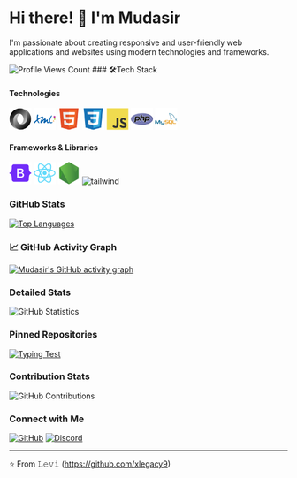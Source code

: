 # Hi there! 👋 I'm Mudasir

I'm passionate about creating responsive and user-friendly web applications and websites using modern technologies and frameworks.

<img src="https://komarev.com/ghpvc/?username=xlegacy9&color=red&style=for-the-badge&label=PROFILE+VIEWS" alt="Profile Views Count" width="200" />
### 🛠Tech Stack

#### Technologies
<p align="left">
    <img src="https://raw.githubusercontent.com/devicons/devicon/master/icons/json/json-original.svg" alt="json" width="40" height="40"/>
    <img src="https://raw.githubusercontent.com/devicons/devicon/master/icons/xml/xml-original.svg" alt="xml" width="40" height="40"/>
    <img src="https://raw.githubusercontent.com/devicons/devicon/master/icons/html5/html5-original.svg" alt="html5" width="40" height="40"/>
    <img src="https://raw.githubusercontent.com/devicons/devicon/master/icons/css3/css3-original.svg" alt="css3" width="40" height="40"/>
    <img src="https://raw.githubusercontent.com/devicons/devicon/master/icons/javascript/javascript-original.svg" alt="javascript" width="40" height="40"/>
    <img src="https://raw.githubusercontent.com/devicons/devicon/master/icons/php/php-original.svg" alt="php" width="40" height="40"/>
    <img src="https://raw.githubusercontent.com/devicons/devicon/master/icons/mysql/mysql-original-wordmark.svg" alt="mysql" width="40" height="40"/>
</p>

#### Frameworks & Libraries
<p align="left">
    <img src="https://raw.githubusercontent.com/devicons/devicon/master/icons/bootstrap/bootstrap-plain.svg" alt="bootstrap" width="40" height="40"/>
    <img src="https://raw.githubusercontent.com/devicons/devicon/master/icons/react/react-original.svg" alt="react" width="40" height="40"/>
    <img src="https://raw.githubusercontent.com/devicons/devicon/master/icons/nodejs/nodejs-original.svg" alt="nodejs" width="40" height="40"/>
<img src="https://www.vectorlogo.zone/logos/tailwindcss/tailwindcss-icon.svg" alt="tailwind" width="40" height="40"/>
</p>

### GitHub Stats
[![Top Languages](https://github-readme-stats.vercel.app/api/top-langs/?username=xlegacy9&layout=compact&theme=radical)](https://github.com/anuraghazra/github-readme-stats)
### 📈 GitHub Activity Graph
[![Mudasir's GitHub activity graph](https://github-readme-activity-graph.vercel.app/graph?username=xlegacy9&theme=react-dark)](https://github.com/ashutosh00710/github-readme-activity-graph)


### Detailed Stats
![GitHub Statistics](https://github-readme-stats.vercel.app/api?username=xlegacy9&show_icons=true&theme=radical&count_private=true)

### Pinned Repositories
[![Typing Test](https://github-readme-stats.vercel.app/api/pin/?username=xlegacy9&repo=TypingTest&theme=radical)](https://github.com/XLegacy9/TypingTest)


### Contribution Stats
![GitHub Contributions](https://github-readme-streak-stats.herokuapp.com/?user=xlegacy9&theme=radical&hide_border=true)

### Connect with Me
[![GitHub](https://img.shields.io/badge/GitHub-100000?style=for-the-badge&logo=github&logoColor=white)](xlegacy9)
[![Discord](https://img.shields.io/badge/Discord-legacy__x9-5865F2?style=for-the-badge&logo=discord&logoColor=white)](https://discord.com)




---
⭐️ From 𝙻𝚎𝚟𝚒 (https://github.com/xlegacy9)

<!---
XLegacy9/XLegacy9 is a ✨ special ✨ repository because its `README.md` (this file) appears on your GitHub profile.
You can click the Preview link to take a look at your changes.
--->
